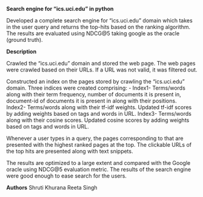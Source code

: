**Search engine for “ics.uci.edu” in python**

Developed a complete search engine for “ics.uci.edu” domain which takes in the user query and returns the top-hits based on the ranking algorithm. The results are evaluated using NDCG@5 taking google as the oracle (ground truth). 

**Description**

Crawled the “ics.uci.edu” domain and stored the web page. The web pages were crawled based on their URLs. If a URL was not valid, it was filtered out. 

Constructed an index on the pages stored by crawling the “ics.uci.edu” domain. Three indices were created comprising: -
Index1- Terms/words along with their term frequency, number of documents it is present in, document-id of documents it is present in along with their positions.
Index2- Terms/words along with their tf-idf weights. Updated tf-idf scores by adding weights based on tags and words in URL.
Index3- Terms/words along with their cosine scores. Updated cosine scores by adding weights based on tags and words in URL.

Whenever a user types in a query, the pages corresponding to that are presented with the highest ranked pages at the top. 
The clickable URLs of the top hits are presented along with text snippets. 

The results are optimized to a large extent and compared with the Google oracle using NDCG@5 evaluation metric. The results of the search engine were good enough to ease search for the users.


**Authors**
Shruti Khurana
Reeta Singh
